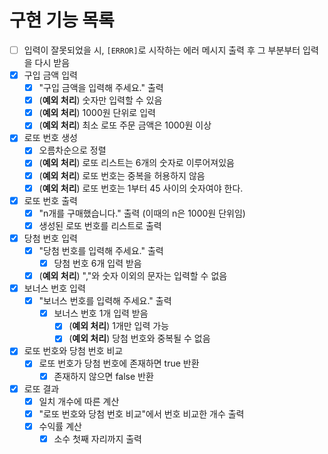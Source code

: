 # 구현 기능 목록

- [ ] 입력이 잘못되었을 시, `[ERROR]`로 시작하는 에러 메시지 출력 후 그 부분부터 입력을 다시 받음
- [x] 구입 금액 입력
    - [x] "구입 금액을 입력해 주세요." 출력
    - [x] (**예외 처리**) 숫자만 입력할 수 있음
    - [x] (**예외 처리**) 1000원 단위로 입력
    - [x] (**예외 처리**) 최소 로또 주문 금액은 1000원 이상
- [x] 로또 번호 생성
    - [x] 오름차순으로 정렬
    - [x] (**예외 처리**) 로또 리스트는 6개의 숫자로 이루어져있음
    - [x] (**예외 처리**) 로또 번호는 중복을 허용하지 않음
    - [x] (**예외 처리**) 로또 번호는 1부터 45 사이의 숫자여야 한다.
- [x] 로또 번호 출력
    - [x] "n개를 구매했습니다." 출력 (이때의 n은 1000원 단위임)
    - [x] 생성된 로또 번호를 리스트로 출력
- [x] 당첨 번호 입력
    - [x] "당첨 번호를 입력해 주세요." 출력
        - [x] 당첨 번호 6개 입력 받음
    - [x] (**예외 처리**) ","와 숫자 이외의 문자는 입력할 수 없음
- [x] 보너스 번호 입력
    - [x] "보너스 번호를 입력해 주세요." 출력
        - [x] 보너스 번호 1개 입력 받음
            - [x] (**예외 처리**) 1개만 입력 가능
            - [x] (**예외 처리**) 당첨 번호와 중복될 수 없음
- [x] 로또 번호와 당첨 번호 비교
    - [x] 로또 번호가 당첨 번호에 존재하면 true 반환
        - [x] 존재하지 않으면 false 반환
- [x] 로또 결과
    - [x] 일치 개수에 따른 계산
    - [x] "로또 번호와 당첨 번호 비교"에서 번호 비교한 개수 출력
    - [x] 수익률 계산
        - [x] 소수 첫째 자리까지 출력
